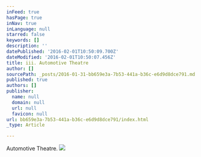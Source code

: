 ```yaml
---
inFeed: true
hasPage: true
inNav: true
inLanguage: null
starred: false
keywords: []
description: ''
datePublished: '2016-02-01T10:50:09.700Z'
dateModified: '2016-02-01T10:50:07.456Z'
title: iii. Automotive Theatre
author: []
sourcePath: _posts/2016-01-31-bb659e3a-7b53-441a-b36c-e6d9d8dce791.md
published: true
authors: []
publisher:
  name: null
  domain: null
  url: null
  favicon: null
url: bb659e3a-7b53-441a-b36c-e6d9d8dce791/index.html
_type: Article

---
```

Automotive Theatre.
![](https://the-grid-user-content.s3-us-west-2.amazonaws.com/35d49709-7a52-418c-bacb-8710e7ab08b2.jpg)